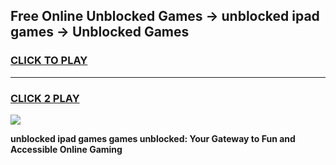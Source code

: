 
## Free Online Unblocked Games → unblocked ipad games → Unblocked Games
<h3>
<a href="https://premium.freeplayer.one?title=unblocked_ipad_games&ref=21F">CLICK TO PLAY</a></h3>
<hr>

<h3>
<a href="https://premium.freeplayer.one?title=unblocked_ipad_games&ref=21F">CLICK 2 PLAY</a>
  
</h3>

<a href="https://premium.freeplayer.one?title=unblocked_ipad_games&ref=21F/"><img src="https://clearcache.store/games.png"></a>


**unblocked ipad games games unblocked: Your Gateway to Fun and Accessible Online Gaming**
